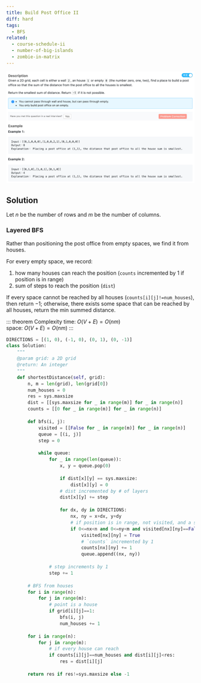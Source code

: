 ```yaml
---
title: Build Post Office II
diff: hard
tags:
  - BFS
related:
  - course-schedule-ii
  - number-of-big-islands
  - zombie-in-matrix
---
```


<img class="medium-zoom" src="/algo/build-post-office-ii.png" alt="https://www.lintcode.com/problem/build-post-office-ii">

## Solution

Let $n$ be the number of rows and $m$ be the number of columns.

### Layered BFS

Rather than positioning the post office from empty spaces, we find it from houses.

For every empty space, we record:

1. how many houses can reach the position (`counts` incremented by $1$ if position is in range)
2. sum of steps to reach the position (`dist`)

If every space cannot be reached by all houses (`counts[i][j]!=num_houses`), then return $-1$; otherwise, there exists some space that can be reached by all houses, return the min summed distance.

::: theorem Complexity
time: $O(V + E) = O(nm)$  
space: $O(V + E) = O(nm)$
:::

```py
DIRECTIONS = [(1, 0), (-1, 0), (0, 1), (0, -1)]
class Solution:
    """
    @param grid: a 2D grid
    @return: An integer
    """
    def shortestDistance(self, grid):
        n, m = len(grid), len(grid[0])
        num_houses = 0
        res = sys.maxsize
        dist = [[sys.maxsize for _ in range(m)] for _ in range(n)]
        counts = [[0 for _ in range(m)] for _ in range(n)]

        def bfs(i, j):
            visited = [[False for _ in range(m)] for _ in range(n)]
            queue = [(i, j)]
            step = 0

            while queue:
                for _ in range(len(queue)):
                    x, y = queue.pop(0)

                    if dist[x][y] == sys.maxsize:
                        dist[x][y] = 0
                    # dist incremented by # of layers
                    dist[x][y] += step

                    for dx, dy in DIRECTIONS:
                        nx, ny = x+dx, y+dy
                        # if position is in range, not visited, and a space
                        if 0<=nx<n and 0<=ny<m and visited[nx][ny]==False and grid[nx][ny]==0:
                            visited[nx][ny] = True
                            # `counts` incremented by 1
                            counts[nx][ny] += 1
                            queue.append((nx, ny))

                # step increments by 1
                step += 1

        # BFS from houses
        for i in range(n):
            for j in range(m):
                # point is a house
                if grid[i][j]==1:
                    bfs(i, j)
                    num_houses += 1

        for i in range(n):
            for j in range(m):
                # if every house can reach
                if counts[i][j]==num_houses and dist[i][j]<res:
                    res = dist[i][j]

        return res if res!=sys.maxsize else -1
```
